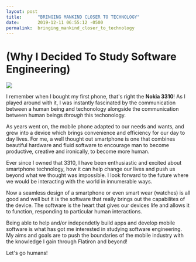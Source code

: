 ```yaml
---
layout: post
title:      "BRINGING MANKIND CLOSER TO TECHNOLOGY"
date:       2019-12-11 06:55:12 -0500
permalink:  bringing_mankind_closer_to_technology
---
```


# (Why I Decided To Study Software Engineering)

 
 ![](https://img.global.news.samsung.com/global/wp-content/uploads/2019/04/Samsung-Galaxy-S10-5G_main.jpg)
 
 
  I remember when I bought my first phone, that's right the **Nokia 3310**! As I played around with it, I was instantly fascinated by the communication between a human being and techonology alongside the communication between human beings *through* this techonology.

  As years went on, the mobile phone adapted to our needs and wants, and grew into a device which brings convenience and efficiency for our day to day lives. For me, a well thought out smartphone is one that combines beautiful hardware and fluid software to encourage man to become productive, creative and ironically, to become more human. 
	
  Ever since I owned that 3310, I have been enthusiastic and excited about smartphone technology, how it can help change our lives and push us beyond what we thought was impossible. I look forward to the future where we would be interacting with the world in innumerable ways.
	
  Now a seamless design of a smartphone or even smart wear (watches) is all good and well but it is the software that really brings out the capabilites of the device. The software is the heart that gives our devices life and allows it to function, responding to particular human interactions.

  Being able to help and/or independetly build apps and develop mobile software is what has got me interested in studying software engineering. My aims and goals are to push the boundaries of the mobile industry with the knowledge I gain through Flatiron and beyond!
	
Let's go humans!
